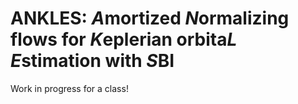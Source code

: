 # ANKLES: *A*mortized *N*ormalizing flows for *K*eplerian orbita*L* *E*stimation with *S*BI

Work in progress for a class!